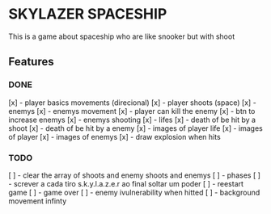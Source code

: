 # SKYLAZER SPACESHIP
This is a game about spaceship who are like snooker but with shoot

## Features

### DONE
[x] - player basics movements (direcional)
[x] - player shoots (space)
[x] - enemys
[x] - enemys movement
[x] - player can kill the enemy
[x] - btn to increase enemys
[x] - enemys shooting
[x] - lifes
[x] - death of be hit by a shoot
[x] - death of be hit by a enemy
[x] - images of player life
[x] - images of player
[x] - images of enemys
[x] - draw explosion when hits

### TODO
[ ] - clear the array of shoots and enemy shoots and enemys
[ ] - phases
[ ] - screver a cada tiro s.k.y.l.a.z.e.r ao final soltar um poder
[ ] - reestart game
[ ] - game over
[ ] - enemy ivulnerability when hitted
[ ] - background movement infinty